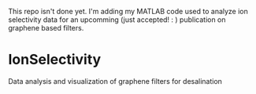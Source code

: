 This repo isn't done yet. I'm adding my MATLAB code used to analyze ion selectivity data for an upcomming (just accepted! : ) publication on graphene based filters.

# IonSelectivity
Data analysis and visualization of graphene filters for desalination
